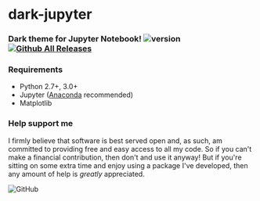 # dark-jupyter
### Dark theme for Jupyter Notebook! ![version](https://img.shields.io/badge/version-1.0.0-orange.svg) [![Github All Releases](https://img.shields.io/github/downloads/colorpal/dark-jupyter/total.svg)]()

### Requirements
* Python 2.7+, 3.0+
* Jupyter ([Anaconda](https://www.continuum.io/downloads) recommended)
* Matplotlib


### Help support me
I firmly believe that software is best served open and, as such, am committed to providing free and easy access to all my code. So if you can't make a financial contribution, then don't and use it anyway! But if you're sitting on some extra time and enjoy using a package I've developed, then any amount of help is *greatly* appreciated.

![GitHub](https://img.shields.io/github/license/mashape/apistatus.svg)
